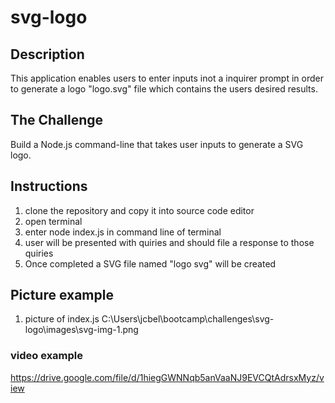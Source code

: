 # svg-logo
## Description 
This application enables users to enter inputs inot a inquirer prompt in order to generate a logo "logo.svg" file which contains the users desired results.


## The Challenge 
Build a Node.js command-line that takes user inputs to generate a SVG logo. 

## Instructions
1. clone the repository and copy it into source code editor 
2. open terminal
3. enter node index.js in command line of terminal 
4. user will be presented with quiries and should file a response to those quiries 
5. Once completed a SVG file named "logo svg" will be created 

## Picture example 
1. picture of index.js 
C:\Users\jcbel\bootcamp\challenges\svg-logo\images\svg-img-1.png

### video example
https://drive.google.com/file/d/1hiegGWNNqb5anVaaNJ9EVCQtAdrsxMyz/view